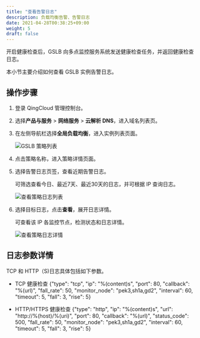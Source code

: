 ```yaml
---
title: "查看告警日志"
description: 负载均衡告警、告警日志
date: 2021-04-28T00:38:25+09:00
weight: 5
draft: false
---
```


开启健康检查后，GSLB 向多点监控服务系统发送健康检查任务，并返回健康检查日志。

本小节主要介绍如何查看 GSLB 实例告警日志。

## 操作步骤

1. 登录 QingCloud 管理控制台。
2. 选择**产品与服务** > **网络服务** > **云解析 DNS**，进入域名列表页。
3. 在左侧导航栏选择**全局负载均衡**，进入实例列表页面。
   
   ![GSLB 策略列表](../_image/gslb_policy_list.png)
   
4. 点击策略名称，进入策略详情页面。
5. 选择告警日志页签，查看近期告警日志。
   
   可筛选查看今日、最近7天、最近30天的日志，并可根据 IP 查询日志。
   
   ![查看策略日志列表](../_image/gslb_alarmlog.png)

6. 选择目标日志，点击**查看**，展开日志详情。
   
   可查看该 IP 各监控节点，检测状态和日志详情。
   
   ![查看策略日志详情](../_image/gslb_alarmlog_detail.png)

## 日志参数详情

TCP 和 HTTP（S)日志具体包括如下参数。

- TCP 健康检查
   {"type": "tcp", "ip": "%(content)s", "port": 80, "callback": "%(url)", "fall_rate": 50, "monitor_node": "pek3,sh1a,gd2", "interval": 60, "timeout": 5, "fall": 3, "rise": 5}

- HTTP/HTTPS 健康检查
   {"type": "http", "ip": "%(content)s", "url": "http://%(host)/%(uri)", "port": 80, "callback": "%(url)", "status_code": 500, "fall_rate": 50, "monitor_node": "pek3,sh1a,gd2", "interval": 60, "timeout": 5, "fall": 3, "rise": 5}